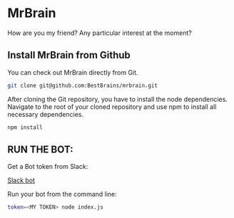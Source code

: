 # MrBrain
How are you my friend?
Any particular interest at the moment?


## Install MrBrain from Github

You can check out MrBrain directly from Git.

```bash
git clone git@github.com:BestBrains/mrbrain.git
```

After cloning the Git repository, you have to install the node dependencies. Navigate to the root of your cloned repository and use npm to install all necessary dependencies.
```bash
npm install
```
## RUN THE BOT:

Get a Bot token from Slack:

[Slack bot](http://my.slack.com/services/new/bot)

Run your bot from the command line:

```bash
token=<MY TOKEN> node index.js
```
